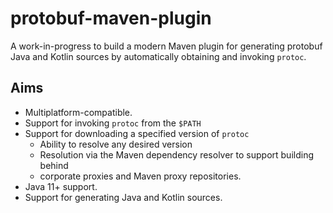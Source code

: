 # protobuf-maven-plugin

A work-in-progress to build a modern Maven plugin for generating protobuf
Java and Kotlin sources by automatically obtaining and invoking `protoc`.

## Aims

- Multiplatform-compatible.
- Support for invoking `protoc` from the `$PATH`
- Support for downloading a specified version of `protoc`
    - Ability to resolve any desired version
    - Resolution via the Maven dependency resolver to support building behind
    - corporate proxies and Maven proxy repositories.
- Java 11+ support.
- Support for generating Java and Kotlin sources.
